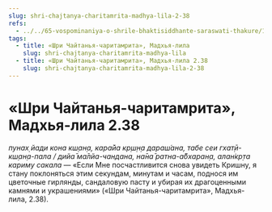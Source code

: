 ```yaml
---
slug: shri-chajtanya-charitamrita-madhya-lila-2-38
refs:
  - ../../65-vospominaniya-o-shrile-bhaktisiddhante-saraswati-thakure/1041-1983-03-02-hari-katha-na-den-yavleniya-shrily-sarasvati-thakura.md
tags:
  - title: «Шри Чайтанья-чаритамрита», Мадхья-лила
    slug: shri-chajtanya-charitamrita-madhya-lila
  - title: «Шри Чайтанья-чаритамрита», Мадхья-лила 2.38
    slug: shri-chajtanya-charitamrita-madhya-lila-2-38
---
```


# «Шри Чайтанья-чаритамрита», Мадхья-лила 2.38

*пунах̣ йади кона кш̣ан̣а, кара̄йа кр̣ш̣н̣а дараш́ана, табе сеи гхат̣ӣ-кш̣ан̣а-пала / дийа̄ ма̄лйа-чандана, на̄на̄ ратна-а̄бхаран̣а, алан̇кр̣та кариму сакала* — «Если Мне посчастливится снова увидеть Кришну, я стану поклоняться этим секундам, минутам и часам, поднося им цветочные гирлянды, сандаловую пасту и убирая их драгоценными камнями и украшениями» («Шри Чайтанья-чаритамрита», Мадхья-лила, 2.38).
